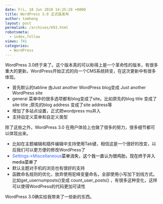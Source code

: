 ```yaml
---
date: Fri, 18 Jun 2010 14:25:28 +0000
title: WordPress 3.0 正式版发布
author: tomheng
layout: post
permalink: /archives/693.html
robotsmeta:
  - index,follow
views: 741
categories:
  - WordPress
---
```

WordPress 3.0终于来了。这个版本真的可以称得上是一个革命性的版本，有很多重大的更新。WordPress开始正式的向一个CMS系统转变，在这次更新中有很多体现。

  * 首先默认的tabline 由Just another WordPress blog变成 Just another WordPress site
  * general 菜单中的很多选项都有blog变成了site。比如原先的blog title 变成了site title ;原先的blog address 变成了site address等
  * 增加了多站点设置，正式把wordpress mu并入
  * 支持自定义菜单和自定义类型

除了这些之外，WordPress 3.0 在用户体验上也做了很多的努力，很多细节都可以体现出来。

  * 比如在主题编辑和插件编辑中支持使用Tab键，相信这是一个很好的改变，以后我们可以更方便的修改WordPress了
  * <span style="color: #3366ff;">Settings->Miscellaneous<span style="color: #000000;">菜单消失，这个我一直认为很鸡肋，现在终于并入media菜单了</span></span>
  * 默认主题对手机的浏览也有很好的支持
  * 函数命名规则的优化，放弃使用驼峰变量命名，全部使用小写加下划线方式。比如get\_usernumposts()变成 count\_user_posts() ，有很多这种变化，这样可以使得WordPress的代码更加可读性

WordPress 3.0确实给我带来了一些新的东西。
